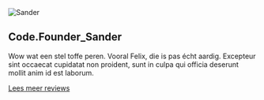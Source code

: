 <img alt="Sander" src="/assets/images/portraits/sander.jpg">

## <span class="text-bg-black">Code.<span style="color: var(--color-primary-green);">Founder</span>_Sander</span>

Wow wat een stel toffe peren. Vooral Felix, die is pas écht aardig. Excepteur sint occaecat cupidatat non proident, sunt in culpa qui officia deserunt mollit anim id est laborum.

<a href="./team">Lees meer reviews</a>